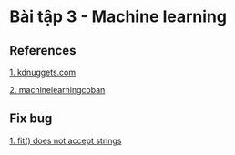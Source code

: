 # Bài tập 3 - Machine learning

## References
[1. kdnuggets.com](https://www.kdnuggets.com/2020/01/decision-tree-algorithm-explained.html)

[2. machinelearningcoban](https://machinelearningcoban.com/2018/01/14/id3/)

## Fix bug
[1. fit() does not accept strings](https://stackoverflow.com/questions/30384995/randomforestclassfier-fit-valueerror-could-not-convert-string-to-float)